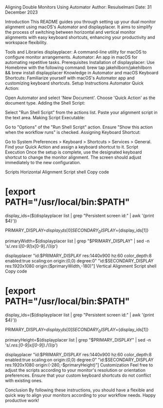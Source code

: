 Aligning Double Monitors Using Automator
Author: Resulselmani
Date: 31 December 2023

Introduction
This README guides you through setting up your dual monitor alignment using macOS's Automator and displayplacer. It aims to simplify the process of switching between horizontal and vertical monitor alignments with easy keyboard shortcuts, enhancing your productivity and workspace flexibility.

Tools and Libraries
displayplacer: A command-line utility for macOS to configure monitor arrangements.
Automator: An app in macOS for automating repetitive tasks.
Prerequisites
Installation of displayplacer: Use Homebrew with the following command:
brew tap jakehilborn/jakehilborn && brew install displayplacer
Knowledge in Automator and macOS Keyboard Shortcuts: Familiarize yourself with macOS's Automator app and customizing keyboard shortcuts.
Setup Instructions
Automator Quick Action:

Open Automator and select 'New Document'.
Choose 'Quick Action' as the document type.
Adding the Shell Script:

Select "Run Shell Script" from the actions list.
Paste your alignment script in the text area.
Making Script Executable:

Go to "Options" of the "Run Shell Script" action.
Ensure "Show this action when the workflow runs" is checked.
Assigning Keyboard Shortcut:

Go to System Preferences > Keyboard > Shortcuts > Services > General.
Find your Quick Action and assign a keyboard shortcut to it.
Script Execution
Once the setup is complete, use the designated keyboard shortcut to change the monitor alignment. The screen should adjust immediately to the new configuration.

Scripts
Horizontal Alignment Script
shell
Copy code
# [export PATH="/usr/local/bin:$PATH"

display_ids=($(displayplacer list | grep "Persistent screen id:" | awk '{print $4}'))

PRIMARY_DISPLAY=${display_ids[0]}
SECONDARY_DISPLAY=${display_ids[1]}

primaryWidth=$(displayplacer list | grep "$PRIMARY_DISPLAY" | sed -n 's/.*res:\([0-9]*\)x[0-9]*.*/\1/p')

displayplacer "id:$PRIMARY_DISPLAY res:1440x900 hz:60 color_depth:8 enabled:true scaling:on origin:(0,0) degree:0" "id:$SECONDARY_DISPLAY res:1920x1080 origin:($primaryWidth,-180)"]
Vertical Alignment Script
shell
Copy code
# [export PATH="/usr/local/bin:$PATH"

display_ids=($(displayplacer list | grep "Persistent screen id:" | awk '{print $4}'))

PRIMARY_DISPLAY=${display_ids[0]}
SECONDARY_DISPLAY=${display_ids[1]}

primaryHeight=$(displayplacer list | grep "$PRIMARY_DISPLAY" | sed -n 's/.*res:[0-9]*x\([0-9]*\).*/\1/p')

displayplacer "id:$PRIMARY_DISPLAY res:1440x900 hz:60 color_depth:8 enabled:true scaling:on origin:(0,0) degree:0" "id:$SECONDARY_DISPLAY res:1920x1080 origin:(-280,-$primaryHeight)"]
Customization
Feel free to adjust the scripts according to your monitor's resolution or orientation preferences. Ensure that your custom keyboard shortcuts do not conflict with existing ones.

Conclusion
By following these instructions, you should have a flexible and quick way to align your monitors according to your workflow needs. Happy productive work!
